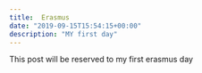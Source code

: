 ```yaml
---
title:  Erasmus
date: "2019-09-15T15:54:15+00:00"
description: "MY first day"
---
```


This post will be reserved to my first erasmus day
